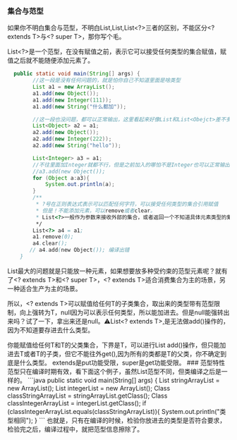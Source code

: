 ### 集合与范型

如果你不明白集合与范型，不明白List,List<Object>,List<?>三者的区别，不能区分<? extends T>与<? super T>，那你写个毛。

List<?>是一个范型，在没有赋值之前，表示它可以接受任何类型的集合赋值，赋值之后就不能随便添加元素了。

```java
  public static void main(String[] args) {
        //这一段是没有任何问题的，就是怕你自己不知道里面是啥类型
        List a1 = new ArrayList();
        a1.add(new Object());
        a1.add(new Integer(111));
        a1.add(new String("什么都加"));

        //这一段也没问题，都可以正常输出，这里看起来好像List和List<Obejct>差不多奥
        List<Object> a2 = a1;
        a2.add(new Object());
        a2.add(new Integer(222));
        a2.add(new String("hello"));

        List<Integer> a3 = a1;
        //不往里面加Integer就都不行，但是之前加入的哪怕不是Integer也可以正常输出，这是为了兼容以前的代码
        //a3.add(new Object());
        for (Object a:a3){
            System.out.println(a);
        }
        /**
         * ?号在正则表达式表示可以匹配任何字符，可以接受任何类型的集合引用赋值
         * 但是！不能添加元素，可以remove或者clear。
         * List<?>一般作为参数来接收外部的集合，或者返回一个不知道具体元素类型的集合。
         */
        List<?> a4 = a1;
        a1.remove(0);
        a4.clear();
       // a4.add(new Object()); 编译出错
    }
```

List<T>最大的问题就是只能放一种元素，如果想要放多种受约束的范型元素呢？就有了<? extends T>和<? super T>，<? extends T>适合消费集合为主的场景，另一种适合生产为主的场景。

所以，<? extends T>可以赋值给任何T的子类集合，取出来的类型带有范型限制，向上强转为T，null因为可以表示任何类型，所以能加进去。但是null能强转出来吗？试了一下，拿出来还是null。⚠️List<? extends T>,是无法做add()操作的，因为不知道要存进去什么类型。

<? super T>你能赋值给任何T和T的父类集合，下界是T，可以进行List<? super T> add()操作，但只能加进去T或者T的子类，但它不能往外get(),因为所有的类都是T的父类，你不确定到底是什么类型。 extends是put功能受限，super是get功能受限。

### 范型特性

范型只在编译时期有效，看下面这个例子，虽然List范型不同，但类编译之后是一样的。

```java
public static void main(String[] args) {        
        List<String> stringArrayList = new ArrayList<String>();
        List<Integer> integerList = new ArrayList<Integer>();

        Class classStringArrayList = stringArrayList.getClass();
        Class classIntegerArrayList = integerList.getClass();

        if (classIntegerArrayList.equals(classStringArrayList)){
            System.out.println("类型相同");
   }
```

也就是，只有在编译的时候，检验你放进去的类型是否符合要求，检验完之后，编译过程中，就把范型信息擦除了。
